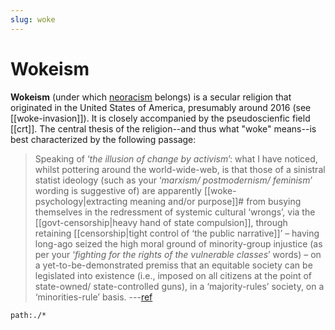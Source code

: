 ```yaml
---
slug: woke
---
```


# Wokeism

**Wokeism** (under which [neoracism](https://johnmcwhorter.substack.com/p/the-elect-neoracists-posing-as-antiracists) belongs) is a secular religion that originated in the United States of America, presumably around 2016 (see [[woke-invasion]]). It is closely accompanied by the pseudoscienfic field [[crt]]. The central thesis of the religion--and thus what "woke" means--is best characterized by the following passage:

> Speaking of ‘*the illusion of change by activism*’: what I have noticed, whilst pottering around the world-wide-web, is that those of a sinistral statist ideology (such as your ‘*marxism/ postmodernism/ feminism*’ wording is suggestive of) are apparently [[woke-psychology|extracting meaning and/or purpose]]# from busying themselves in the redressment of systemic cultural ‘wrongs’, via the [[govt-censorship|heavy hand of state compulsion]], through retaining [[censorship|tight control of ‘the public narrative]]’ – having long-ago seized the high moral ground of minority-group injustice (as per your ‘*fighting for the rights of the vulnerable classes*’ words) – on a yet-to-be-demonstrated premiss that an equitable society can be legislated into existence (i.e., imposed on all citizens at the point of state-owned/ state-controlled guns), in a ‘majority-rules’ society, on a ‘minorities-rule’ basis.  ---[ref](http://www.actualfreedom.com.au/richard/listdcorrespondence/listd38.htm)

```query
path:./*
```

[internalize]: https://archive.md/rUiwZ#selection-187.47-205.10

